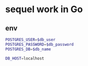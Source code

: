 # sequel work in Go

## env

```bash
POSTGRES_USER=$db_user
POSTGRES_PASSWORD=$db_password
POSTGRES_DB=$db_name

DB_HOST=localhost
```
